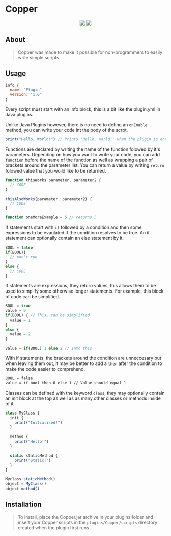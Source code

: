 # Copper
<p align="center">
  <a href="https://ci.dignissimus.co.uk/job/Copper"> <img src="https://ci.dignissimus.co.uk/job/Copper/badge/icon?branch=master"> </a>
  <a href="LICENSE"> <img src="https://img.shields.io/github/license/spammy23/Copper.svg"> </a>
</p>

## About

> Copper was made to make it possible for non-programmers to easily write simple scripts

## Usage
```javascript
info {
  name: "Plugin"
  version: "1.0"
}
```
Every script must start with an info block, this is a bit like the plugin.yml in Java plugins.

Unlike Java Plugins however, there is no need to define an `onEnable` method, you can write your code int the body of the scrpt.
```javascript
print("Hello, World!") // Prints 'Hello, World!' when the plugin is enabled
```

Functions are declared by writing the name of the function folowed by it's parameters. Depending on how you want to write your code, you can add `function` before the name of the function as well as wrapping a pair of brackets around the parameter list.
You can return a value by writing `return` folowed value that you woild like to be returned.
```javascript
function thisWorks parameter, parameter2 {
  // CODE
}

thisAlsoWorks(parameter, parameter2) {
  // CODE
}

function oneMoreExample = 5 // returns 5
```
If statements start with `if` followed by a condition and then some expressions to be evaulated if the condition resolves to be true. An if statement can optionally contain an else statement by it.
```javascript
BOOL = false
if(BOOL){
  // Won't run
}
else {
  // CODE
}
```

If statements are expressions, they return values, this allows them to be used to simplify some otherwise longer statements. For example, this block of code can be simplified.
```javascript
BOOL = true
value = 0
if(BOOL) { // This, can be simplified
  value = 1
}
else {
  value = 2
}

value = if(BOOL) 1 else 2 // Into this
```

With if statements, the brackets around the condition are unneccesary but when leaving them out, it may be better to add a `then` after the condition to make the code easier to comprehend.
```bash
BOOL = false
value = if bool then 0 else 1 // Value should equal 1
```

Classes can be defined with the keyword `class`, they may optionally contain an init block at the top as well as as many other classes or methods inside of it.
```javascript
class MyClass {
  init {
    print("Initialised!")
  }
  
  method {
    print("Hello!")
  }
  
  static staticMethod {
    print("Static!")
  }
}

Myclass.staticMethod()
object = MyClass()
object.method()
```
## Installation

> To install, place the Copper.jar archive in your plugins folder and insert your Copper scripts in the `plugins/Copper/scripts` directory created when the plugin first runs
